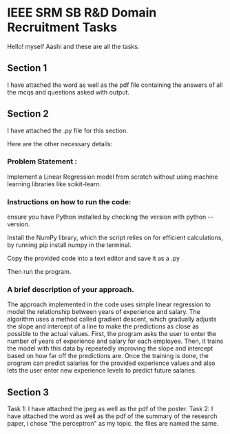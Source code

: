 
# IEEE SRM SB R&D Domain Recruitment Tasks
Hello! 
myself Aashi and these are all the tasks. 


## Section 1
I have attached the word as well as the pdf file containing the answers of all the mcqs and questions asked with output.
## Section 2

I have attached the .py file for this section. 

Here are the other necessary details: 

### Problem Statement : 

Implement a Linear Regression model from scratch without using machine learning libraries like scikit-learn. 

### Instructions on how to run the code:

ensure you have Python installed by checking the version with python --version. 

Install the NumPy library, which the script relies on for efficient calculations, by running pip install numpy in the terminal.

Copy the provided code into a text editor and save it as a .py

Then run the program.

### A brief description of your approach. 


The approach implemented in the code uses simple linear regression to model the relationship between years of experience and salary. The algorithm uses a method called gradient descent, which gradually adjusts the slope and intercept of a line to make the predictions as close as possible to the actual values. First, the program asks the user to enter the number of years of experience and salary for each employee. Then, it trains the model with this data by repeatedly improving the slope and intercept based on how far off the predictions are. Once the training is done, the program can predict salaries for the provided experience values and also lets the user enter new experience levels to predict future salaries.





## Section 3

Task 1: I have attached the jpeg as well as the pdf of the poster. 
Task 2: I have attached the word as well as the pdf of the summary of the research paper, i chose "the perceptron" as my topic. the files are named the same.
